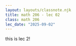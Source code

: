 ```yaml
---
layout: layouts/classnote.njk
title: math 206 - lec 02
class: math 206
lec_date: "2025-09-02"
---
```


this is lec 2!